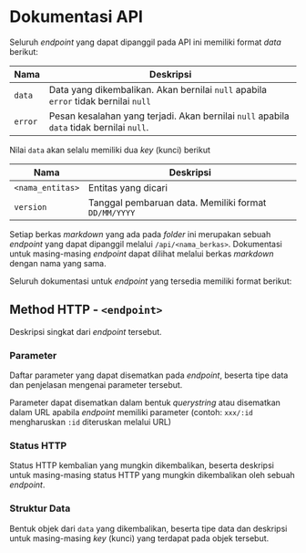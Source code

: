 # Dokumentasi API

Seluruh _endpoint_ yang dapat dipanggil pada API ini memiliki format _data_ berikut:

**Nama** | **Deskripsi**
---- | ---------
`data` | Data yang dikembalikan. Akan bernilai `null` apabila `error` tidak bernilai `null`
`error` | Pesan kesalahan yang terjadi. Akan bernilai `null` apabila `data` tidak bernilai `null`.

Nilai `data` akan selalu memiliki dua _key_ (kunci) berikut

**Nama** | **Deskripsi**
---- | ---------
`<nama_entitas>` | Entitas yang dicari
`version` | Tanggal pembaruan data. Memiliki format `DD/MM/YYYY`

Setiap berkas _markdown_ yang ada pada _folder_ ini merupakan sebuah _endpoint_ yang dapat dipanggil melalui `/api/<nama_berkas>`. Dokumentasi untuk masing-masing _endpoint_ dapat dilihat melalui berkas _markdown_ dengan nama yang sama.

Seluruh dokumentasi untuk _endpoint_ yang tersedia memiliki format berikut:

## Method HTTP - `<endpoint>`

Deskripsi singkat dari _endpoint_ tersebut.

### Parameter

Daftar parameter yang dapat disematkan pada *endpoint*, beserta tipe data dan penjelasan mengenai parameter tersebut.

Parameter dapat disematkan dalam bentuk _querystring_ atau disematkan dalam URL apabila _endpoint_ memiliki parameter (contoh: `xxx/:id` mengharuskan `:id` diteruskan melalui URL)

### Status HTTP

Status HTTP kembalian yang mungkin dikembalikan, beserta deskripsi untuk masing-masing status HTTP yang mungkin dikembalikan oleh sebuah _endpoint_.

### Struktur Data

Bentuk objek dari `data` yang dikembalikan, beserta tipe data dan deskripsi untuk masing-masing _key_ (kunci) yang terdapat pada objek tersebut.
